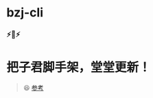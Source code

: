 # bzj-cli

### ⚡🚀⚡

# 把子君脚手架，堂堂更新！

> 😆 [参考](https://juejin.cn/post/6966119324478079007#heading-38) 
